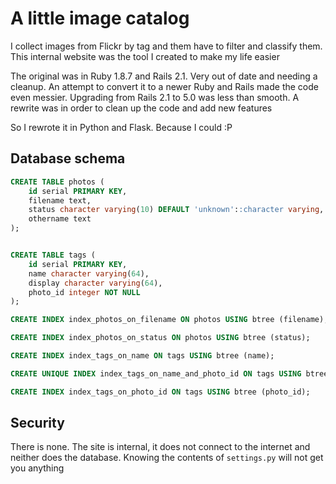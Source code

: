 # A little image catalog

I collect images from Flickr by tag and them have to filter and classify them. This internal website was the tool I created to make my life easier

The original was in Ruby 1.8.7 and Rails 2.1. Very out of date and needing a cleanup. An attempt to convert it to a newer Ruby and Rails made the code even messier. Upgrading from Rails 2.1 to 5.0 was less than smooth. A rewrite was in order to clean up the code and add new features

So I rewrote it in Python and Flask. Because I could :P

## Database schema

```sql
CREATE TABLE photos (
    id serial PRIMARY KEY,
    filename text,
    status character varying(10) DEFAULT 'unknown'::character varying,
    othername text
);


CREATE TABLE tags (
    id serial PRIMARY KEY,
    name character varying(64),
    display character varying(64),
    photo_id integer NOT NULL
);

CREATE INDEX index_photos_on_filename ON photos USING btree (filename);

CREATE INDEX index_photos_on_status ON photos USING btree (status);

CREATE INDEX index_tags_on_name ON tags USING btree (name);

CREATE UNIQUE INDEX index_tags_on_name_and_photo_id ON tags USING btree (name, photo_id);

CREATE INDEX index_tags_on_photo_id ON tags USING btree (photo_id);
```

## Security

There is none. The site is internal, it does not connect to the internet and neither does the database. Knowing the contents of `settings.py` will not get you anything
